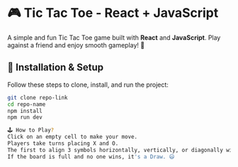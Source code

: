 # 🎮 Tic Tac Toe - React + JavaScript  

A simple and fun Tic Tac Toe game built with **React** and **JavaScript**. Play against a friend and enjoy smooth gameplay! 🎉  

## 🚀 Installation & Setup


Follow these steps to clone, install, and run the project:  

```sh
git clone repo-link
cd repo-name 
npm install  
npm run dev 

🕹️ How to Play?
Click on an empty cell to make your move.
Players take turns placing X and O.
The first to align 3 symbols horizontally, vertically, or diagonally wins! 🏆
If the board is full and no one wins, it's a Draw. 😃